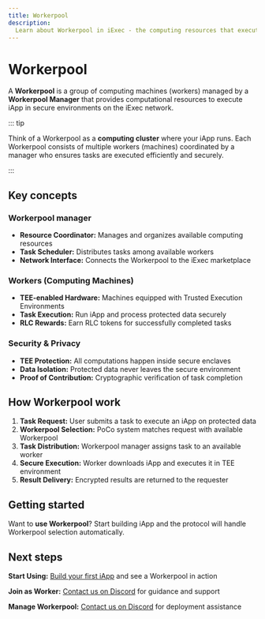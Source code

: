 ```yaml
---
title: Workerpool
description:
  Learn about Workerpool in iExec - the computing resources that execute iApp
---
```


<script setup>
import CardWithoutBorder from '@/components/CardWithoutBorder.vue';
</script>

# Workerpool

A **Workerpool** is a group of computing machines (workers) managed by a
**Workerpool Manager** that provides computational resources to execute iApp in
secure environments on the iExec network.

::: tip <i></i>

Think of a Workerpool as a **computing cluster** where your iApp runs. Each
Workerpool consists of multiple workers (machines) coordinated by a manager who
ensures tasks are executed efficiently and securely.

:::

## Key concepts

### Workerpool manager

- **Resource Coordinator:** Manages and organizes available computing resources
- **Task Scheduler:** Distributes tasks among available workers
- **Network Interface:** Connects the Workerpool to the iExec marketplace

### Workers (Computing Machines)

- **TEE-enabled Hardware:** Machines equipped with Trusted Execution
  Environments
- **Task Execution:** Run iApp and process protected data securely
- **RLC Rewards:** Earn RLC tokens for successfully completed tasks

### Security & Privacy

- **TEE Protection:** All computations happen inside secure enclaves
- **Data Isolation:** Protected data never leaves the secure environment
- **Proof of Contribution:** Cryptographic verification of task completion

## How Workerpool work

1. **Task Request:** User submits a task to execute an iApp on protected data
2. **Workerpool Selection:** PoCo system matches request with available
   Workerpool
3. **Task Distribution:** Workerpool manager assigns task to an available worker
4. **Secure Execution:** Worker downloads iApp and executes it in TEE
   environment
5. **Result Delivery:** Encrypted results are returned to the requester

## Getting started

<Container variant="success">

Want to **use Workerpool**? Start building iApp and the protocol will handle Workerpool selection automatically.

</Container>

## Next steps

<CardWithoutBorder>

**Start Using:** [Build your first iApp](/get-started/helloWorld) and see a Workerpool in action

**Join as Worker:**
[Contact us on Discord](https://discord.com/invite/pbt9m98wnU) for guidance and
support

**Manage Workerpool:**
[Contact us on Discord](https://discord.com/invite/pbt9m98wnU) for deployment
assistance

</CardWithoutBorder>
